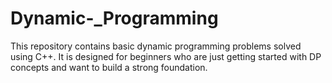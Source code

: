 # Dynamic-_Programming
This repository contains basic dynamic programming problems solved using C++. It is designed for beginners who are just getting started with DP concepts and want to build a strong foundation.
